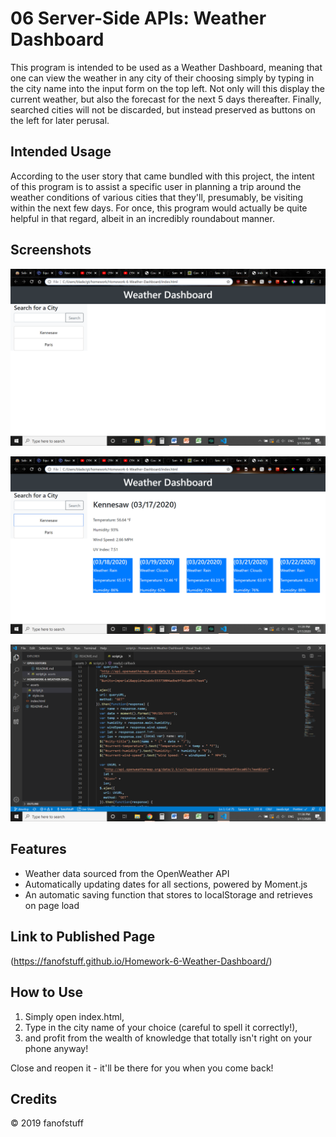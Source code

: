 # 06 Server-Side APIs: Weather Dashboard

This program is intended to be used as a Weather Dashboard, meaning that one can view the weather in any city of their choosing simply by typing in the city name into the input form on the top left. Not only will this display the current weather, but also the forecast for the next 5 days thereafter. Finally, searched cities will not be discarded, but instead preserved as buttons on the left for later perusal. 

## Intended Usage

According to the user story that came bundled with this project, the intent of this program is to assist a specific user in planning a trip around the weather conditions of various cities that they'll, presumably, be visiting within the next few days. For once, this program would actually be quite helpful in that regard, albeit in an incredibly roundabout manner. 

## Screenshots

![example of basic webpage functionality](./assets/example_of_functionality.png)

![example of weather display functionality](./assets/more_functionality.png)

![example of fully functional jQuery and Javascript](./assets/code_example.png)

## Features

- Weather data sourced from the OpenWeather API
- Automatically updating dates for all sections, powered by Moment.js
- An automatic saving function that stores to localStorage and retrieves on page load

## Link to Published Page

(https://fanofstuff.github.io/Homework-6-Weather-Dashboard/)

## How to Use

1. Simply open index.html, 
2. Type in the city name of your choice (careful to spell it correctly!), 
3. and profit from the wealth of knowledge that totally isn't right on your phone anyway! 

Close and reopen it - it'll be there for you when you come back! 

## Credits

© 2019 fanofstuff
